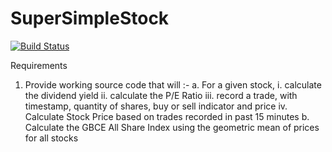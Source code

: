 # SuperSimpleStock

[![Build Status](https://travis-ci.org/idahjli/my-mytask.svg?branch=master)](https://travis-ci.org/idahjli/my-mytask) 


Requirements
  1. Provide working source code that will :-
    a. For a given stock,
      i. calculate the dividend yield
      ii. calculate the P/E Ratio
      iii. record a trade, with timestamp, quantity of shares, buy or sell indicator and price
      iv. Calculate Stock Price based on trades recorded in past 15 minutes
    b. Calculate the GBCE All Share Index using the geometric mean of prices for all stocks
